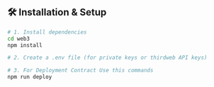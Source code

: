 ## 🛠️ Installation & Setup

```bash
# 1. Install dependencies
cd web3
npm install

# 2. Create a .env file (for private keys or thirdweb API keys)

# 3. For Deployment Contract Use this commands
npm run deploy
```
